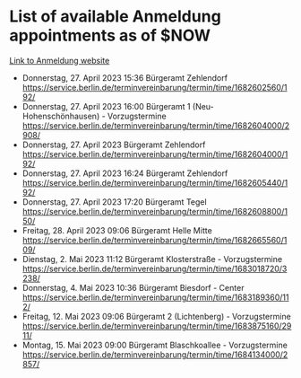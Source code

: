 # List of available Anmeldung appointments as of $NOW
[Link to Anmeldung website](https://service.berlin.de/terminvereinbarung/termin/tag.php?termin=1&anliegen[]=120686&dienstleisterlist=122210,122217,327316,122219,327312,122227,327314,122231,327346,122243,327348,122254,122252,329742,122260,329745,122262,329748,122271,327278,122273,327274,122277,327276,330436,122280,327294,122282,327290,122284,327292,122291,327270,122285,327266,122286,327264,122296,327268,150230,329760,122297,327286,122294,327284,122312,329763,122314,329775,122304,327330,122311,327334,122309,327332,317869,122281,327352,122279,329772,122283,122276,327324,122274,327326,122267,329766,122246,327318,122251,327320,122257,327322,122208,327298,122226,327300&herkunft=http%3A%2F%2Fservice.berlin.de%2Fdienstleistung%2F120686%2F)
- Donnerstag, 27. April 2023 15:36 Bürgeramt Zehlendorf https://service.berlin.de/terminvereinbarung/termin/time/1682602560/192/
- Donnerstag, 27. April 2023 16:00 Bürgeramt 1 (Neu- Hohenschönhausen) - Vorzugstermine https://service.berlin.de/terminvereinbarung/termin/time/1682604000/2908/
- Donnerstag, 27. April 2023  Bürgeramt Zehlendorf https://service.berlin.de/terminvereinbarung/termin/time/1682604000/192/
- Donnerstag, 27. April 2023 16:24 Bürgeramt Zehlendorf https://service.berlin.de/terminvereinbarung/termin/time/1682605440/192/
- Donnerstag, 27. April 2023 17:20 Bürgeramt Tegel https://service.berlin.de/terminvereinbarung/termin/time/1682608800/150/
- Freitag, 28. April 2023 09:06 Bürgeramt Helle Mitte https://service.berlin.de/terminvereinbarung/termin/time/1682665560/109/
- Dienstag, 2. Mai 2023 11:12 Bürgeramt Klosterstraße - Vorzugstermine https://service.berlin.de/terminvereinbarung/termin/time/1683018720/3238/
- Donnerstag, 4. Mai 2023 10:36 Bürgeramt Biesdorf - Center https://service.berlin.de/terminvereinbarung/termin/time/1683189360/112/
- Freitag, 12. Mai 2023 09:06 Bürgeramt 2 (Lichtenberg) - Vorzugstermine https://service.berlin.de/terminvereinbarung/termin/time/1683875160/2911/
- Montag, 15. Mai 2023 09:00 Bürgeramt Blaschkoallee - Vorzugstermine https://service.berlin.de/terminvereinbarung/termin/time/1684134000/2857/
